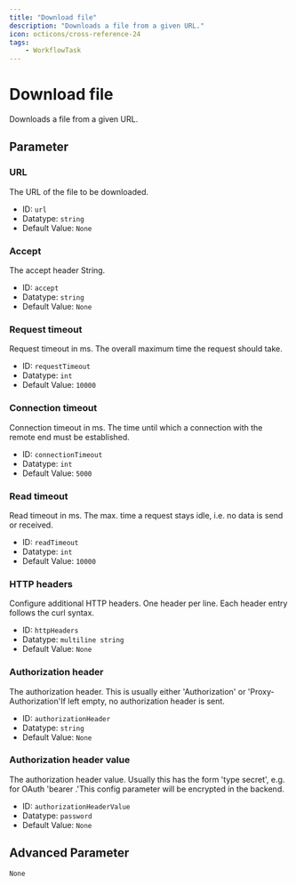 ```yaml
---
title: "Download file"
description: "Downloads a file from a given URL."
icon: octicons/cross-reference-24
tags: 
    - WorkflowTask
---
```

# Download file
<!-- This file was generated - DO NOT CHANGE IT MANUALLY -->



Downloads a file from a given URL.


## Parameter

### URL

The URL of the file to be downloaded.

- ID: `url`
- Datatype: `string`
- Default Value: `None`



### Accept

The accept header String.

- ID: `accept`
- Datatype: `string`
- Default Value: `None`



### Request timeout

Request timeout in ms. The overall maximum time the request should take.

- ID: `requestTimeout`
- Datatype: `int`
- Default Value: `10000`



### Connection timeout

Connection timeout in ms. The time until which a connection with the remote end must be established.

- ID: `connectionTimeout`
- Datatype: `int`
- Default Value: `5000`



### Read timeout

Read timeout in ms. The max. time a request stays idle, i.e. no data is send or received.

- ID: `readTimeout`
- Datatype: `int`
- Default Value: `10000`



### HTTP headers

Configure additional HTTP headers. One header per line. Each header entry follows the curl syntax.

- ID: `httpHeaders`
- Datatype: `multiline string`
- Default Value: `None`



### Authorization header

The authorization header. This is usually either 'Authorization' or 'Proxy-Authorization'If left empty, no authorization header is sent.

- ID: `authorizationHeader`
- Datatype: `string`
- Default Value: `None`



### Authorization header value

The authorization header value. Usually this has the form 'type secret', e.g. for OAuth 'bearer <insert secret access token>.'This config parameter will be encrypted in the backend.

- ID: `authorizationHeaderValue`
- Datatype: `password`
- Default Value: `None`





## Advanced Parameter

`None`